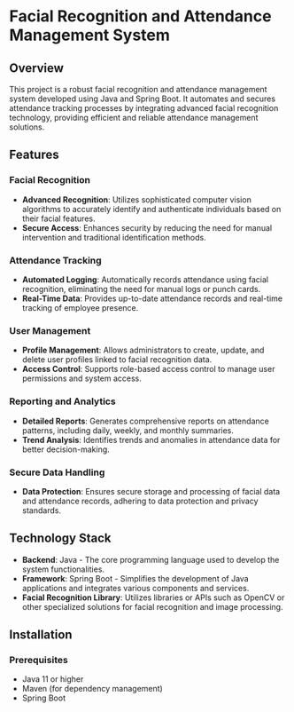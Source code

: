 # Facial Recognition and Attendance Management System

## Overview

This project is a robust facial recognition and attendance management system developed using Java and Spring Boot. It automates and secures attendance tracking processes by integrating advanced facial recognition technology, providing efficient and reliable attendance management solutions.

## Features

### Facial Recognition
- **Advanced Recognition**: Utilizes sophisticated computer vision algorithms to accurately identify and authenticate individuals based on their facial features.
- **Secure Access**: Enhances security by reducing the need for manual intervention and traditional identification methods.

### Attendance Tracking
- **Automated Logging**: Automatically records attendance using facial recognition, eliminating the need for manual logs or punch cards.
- **Real-Time Data**: Provides up-to-date attendance records and real-time tracking of employee presence.

### User Management
- **Profile Management**: Allows administrators to create, update, and delete user profiles linked to facial recognition data.
- **Access Control**: Supports role-based access control to manage user permissions and system access.

### Reporting and Analytics
- **Detailed Reports**: Generates comprehensive reports on attendance patterns, including daily, weekly, and monthly summaries.
- **Trend Analysis**: Identifies trends and anomalies in attendance data for better decision-making.

### Secure Data Handling
- **Data Protection**: Ensures secure storage and processing of facial data and attendance records, adhering to data protection and privacy standards.

## Technology Stack

- **Backend**: Java - The core programming language used to develop the system functionalities.
- **Framework**: Spring Boot - Simplifies the development of Java applications and integrates various components and services.
- **Facial Recognition Library**: Utilizes libraries or APIs such as OpenCV or other specialized solutions for facial recognition and image processing.

## Installation

### Prerequisites

- Java 11 or higher
- Maven (for dependency management)
- Spring Boot
